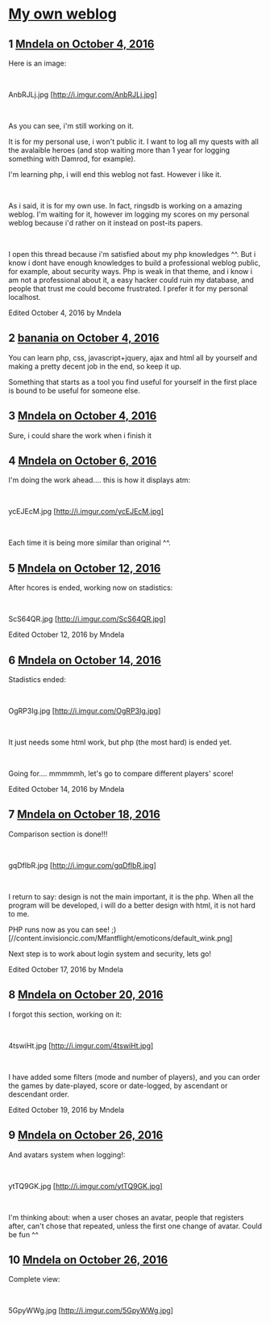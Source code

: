 # [My own weblog](https://community.fantasyflightgames.com/topic/231618-my-own-weblog/)

## 1 [Mndela on October 4, 2016](https://community.fantasyflightgames.com/topic/231618-my-own-weblog/?do=findComment&comment=2442361)

Here is an image:

 

AnbRJLj.jpg [http://i.imgur.com/AnbRJLj.jpg]

 

As you can see, i'm still working on it.

It is for my personal use, i won't public it. I want to log all my quests with all the avalaible heroes (and stop waiting more than 1 year for logging something with Damrod, for example).

I'm learning php, i will end this weblog not fast. However i like it.

 

As i said, it is for my own use. In fact, ringsdb is working on a amazing weblog. I'm waiting for it, however im logging my scores on my personal weblog because i'd rather on it instead on post-its papers.

 

I open this thread because i'm satisfied about my php knowledges ^^. But i know i dont have enough knowledges to build a professional weblog public, for example, about security ways. Php is weak in that theme, and i know i am not a professional about it, a easy hacker could ruin my database, and people that trust me could become frustrated. I prefer it for my personal localhost.

Edited October 4, 2016 by Mndela

## 2 [banania on October 4, 2016](https://community.fantasyflightgames.com/topic/231618-my-own-weblog/?do=findComment&comment=2442510)

You can learn php, css, javascript+jquery, ajax and html all by yourself and making a pretty decent job in the end, so keep it up.

Something that starts as a tool you find useful for yourself in the first place is bound to be useful for someone else.

## 3 [Mndela on October 4, 2016](https://community.fantasyflightgames.com/topic/231618-my-own-weblog/?do=findComment&comment=2442691)

Sure, i could share the work when i finish it

## 4 [Mndela on October 6, 2016](https://community.fantasyflightgames.com/topic/231618-my-own-weblog/?do=findComment&comment=2445605)

I'm doing the work ahead.... this is how it displays atm:

 

ycEJEcM.jpg [http://i.imgur.com/ycEJEcM.jpg]

 

Each time it is being more similar than original ^^.

## 5 [Mndela on October 12, 2016](https://community.fantasyflightgames.com/topic/231618-my-own-weblog/?do=findComment&comment=2454020)

After hcores is ended, working now on stadistics:

 

ScS64QR.jpg [http://i.imgur.com/ScS64QR.jpg]

Edited October 12, 2016 by Mndela

## 6 [Mndela on October 14, 2016](https://community.fantasyflightgames.com/topic/231618-my-own-weblog/?do=findComment&comment=2457725)

Stadistics ended:

 

OgRP3Ig.jpg [http://i.imgur.com/OgRP3Ig.jpg]

 

It just needs some html work, but php (the most hard) is ended yet.

 

Going for.... mmmmmh, let's go to compare different players' score!

Edited October 14, 2016 by Mndela

## 7 [Mndela on October 18, 2016](https://community.fantasyflightgames.com/topic/231618-my-own-weblog/?do=findComment&comment=2461819)

Comparison section is done!!!

 

gqDfIbR.jpg [http://i.imgur.com/gqDfIbR.jpg]

 

I return to say: design is not the main important, it is the php. When all the program will be developed, i will do a better design with html, it is not hard to me.

PHP runs now as you can see! ;) [//content.invisioncic.com/Mfantflight/emoticons/default_wink.png]

Next step is to work about login system and security, lets go!

Edited October 17, 2016 by Mndela

## 8 [Mndela on October 20, 2016](https://community.fantasyflightgames.com/topic/231618-my-own-weblog/?do=findComment&comment=2466214)

I forgot this section, working on it:

 

4tswiHt.jpg [http://i.imgur.com/4tswiHt.jpg]

 

I have added some filters (mode and number of players), and you can order the games by date-played, score or date-logged, by ascendant or descendant order.

Edited October 19, 2016 by Mndela

## 9 [Mndela on October 26, 2016](https://community.fantasyflightgames.com/topic/231618-my-own-weblog/?do=findComment&comment=2474632)

And avatars system when logging!:

 

ytTQ9GK.jpg [http://i.imgur.com/ytTQ9GK.jpg]

 

I'm thinking about: when a user choses an avatar, people that registers after, can't chose that repeated, unless the first one change of avatar. Could be fun ^^

## 10 [Mndela on October 26, 2016](https://community.fantasyflightgames.com/topic/231618-my-own-weblog/?do=findComment&comment=2474683)

Complete view:

 

5GpyWWg.jpg [http://i.imgur.com/5GpyWWg.jpg]

